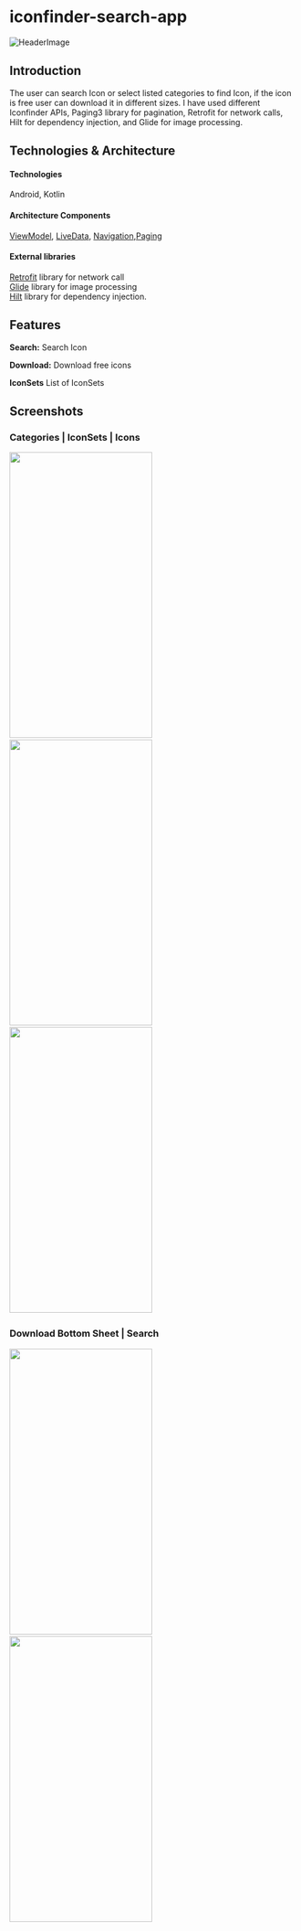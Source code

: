 # iconfinder-search-app
![HeaderImage](git_images/crop_header.png)

## Introduction
The user can search Icon or select listed categories to find Icon, if the icon is free user can download it in different sizes.
I have used different Iconfinder APIs, Paging3 library for pagination, Retrofit for network calls, Hilt for dependency injection, and Glide for image processing.

## Technologies & Architecture 

#### Technologies
Android, Kotlin

#### Architecture Components
[ViewModel](https://developer.android.com/topic/libraries/architecture/viewmodel), [LiveData](https://developer.android.com/topic/libraries/architecture/livedata), 
[Navigation](https://developer.android.com/guide/navigation/),[Paging](https://developer.android.com/topic/libraries/architecture/paging/v3-overview)

#### External libraries 
[Retrofit](https://square.github.io/retrofit/) library for network call<br>
[Glide](https://github.com/bumptech/glide) library for image processing<br> 
[Hilt](https://developer.android.com/training/dependency-injection/hilt-android) library for dependency injection.



## Features

**Search:** Search Icon 

**Download:** Download free icons

**IconSets** List of IconSets 


## Screenshots

### Categories | IconSets | Icons

<p align = "left" >
  <img width="250" height="500" src="iconfinder_images/categories.jpg" > <img >  <img > <img >
  <img width="250" height="500"  src="iconfinder_images/icon_sets.jpg">  <img > <img > <img >
  <img width="250" height="500" src="iconfinder_images/gallery.jpg" >  <img > <img > <img >
</p>

### Download Bottom Sheet | Search 

<p align = "left" >
  <img width="250" height="500" src="iconfinder_images/download_bottom_sheet.jpg" > <img >  <img > <img >
  <img width="250" height="500"  src="iconfinder_images/search.jpg">  <img > <img > <img >
</p>
